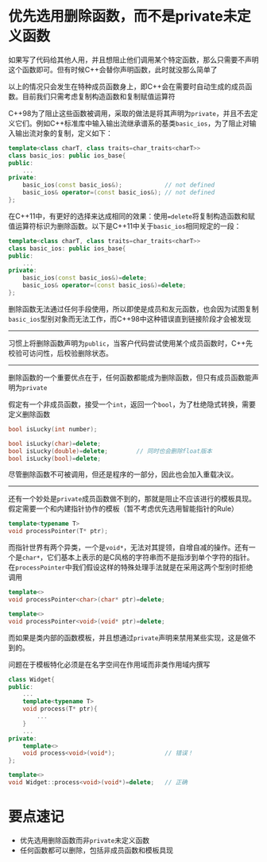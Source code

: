 # 优先选用删除函数，而不是private未定义函数

如果写了代码给其他人用，并且想阻止他们调用某个特定函数，那么只需要不声明这个函数即可。但有时候C++会替你声明函数，此时就没那么简单了

以上的情况只会发生在特种成员函数身上，即C++会在需要时自动生成的成员函数。目前我们只需考虑复制构造函数和复制赋值运算符

C++98为了阻止这些函数被调用，采取的做法是将其声明为`private`，并且不去定义它们。例如C++标准库中输入输出流继承谱系的基类`basic_ios`，为了阻止对输入输出流对象的复制，定义如下：

```cpp
template<class charT, class traits=char_traits<charT>>
class basic_ios: public ios_base{
public:
    ...
private:
    basic_ios(const basic_ios&);            // not defined
    basic_ios& operator=(const basic_ios&); // not defined
};
```

在C++11中，有更好的选择来达成相同的效果：使用`=delete`将复制构造函数和赋值运算符标识为删除函数。以下是C++11中关于`basic_ios`相同规定的一段：

```cpp
template<class charT, class traits=char_traits<charT>>
class basic_ios: public ios_base{
public:
    ...
private:
    basic_ios(const basic_ios&)=delete;
    basic_ios& operator=(const basic_ios&)=delete;
};
```

删除函数无法通过任何手段使用，所以即使是成员和友元函数，也会因为试图复制`basic_ios`型别对象而无法工作，而C++98中这种错误直到链接阶段才会被发现

---

习惯上将删除函数声明为`public`，当客户代码尝试使用某个成员函数时，C++先校验可访问性，后校验删除状态。

---

删除函数的一个重要优点在于，任何函数都能成为删除函数，但只有成员函数能声明为`private`

假定有一个非成员函数，接受一个`int`，返回一个`bool`，为了杜绝隐式转换，需要定义删除函数

```cpp
bool isLucky(int number);

bool isLucky(char)=delete;
bool isLucky(double)=delete;        // 同时也会删除float版本
bool isLucky(bool)=delete;

```

尽管删除函数不可被调用，但还是程序的一部分，因此也会加入重载决议。

---

还有一个妙处是`private`成员函数做不到的，那就是阻止不应该进行的模板具现。假定需要一个和内建指针协作的模板（暂不考虑优先选用智能指针的Rule）

```cpp
template<typename T>
void processPointer(T* ptr);
```

而指针世界有两个异类，一个是`void*`，无法对其提领，自增自减的操作。还有一个是`char*`，它们基本上表示的是C风格的字符串而不是指涉到单个字符的指针。在`processPointer`中我们假设这样的特殊处理手法就是在采用这两个型别时拒绝调用

```cpp
template<>
void processPointer<char>(char* ptr)=delete;

template<>
void processPointer<void>(void* ptr)=delete;
```

而如果是类内部的函数模板，并且想通过`private`声明来禁用某些实现，这是做不到的。

问题在于模板特化必须是在名字空间在作用域而非类作用域内撰写

```cpp
class Widget{
public:
    ...
    template<typename T>
    void process(T* ptr){
        ...
    }
    ...
private:
    template<>
    void process<void>(void*);              // 错误！
};

template<>
void Widget::process<void>(void*)=delete;   // 正确
```

# 要点速记

- 优先选用删除函数而非`private`未定义函数
- 任何函数都可以删除，包括非成员函数和模板具现
